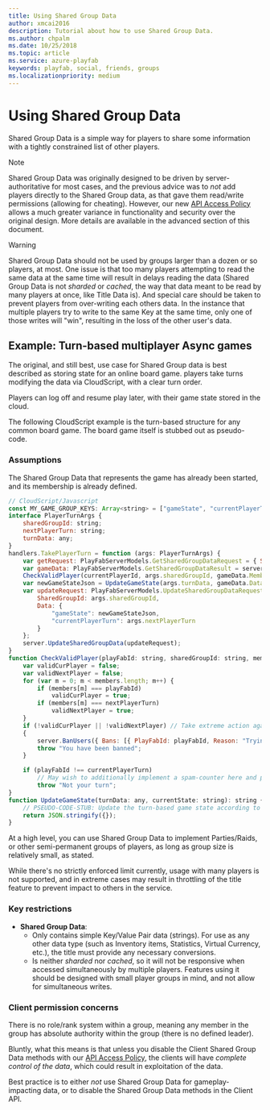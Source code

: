 ```yaml
---
title: Using Shared Group Data
author: xmcai2016
description: Tutorial about how to use Shared Group Data.
ms.author: chpalm
ms.date: 10/25/2018
ms.topic: article
ms.service: azure-playfab
keywords: playfab, social, friends, groups
ms.localizationpriority: medium
---
```


# Using Shared Group Data

Shared Group Data is a simple way for players to share some information with a tightly constrained list of other players.

> [!NOTE]
> Shared Group Data was originally designed to be driven by server-authoritative for most cases, and the previous advice was to *not* add players directly to the Shared Group data, as that gave them read/write permissions (allowing for cheating). However, our new [API Access Policy](../../../api-references/api-access-policy.md) allows a much greater variance in functionality and security over the original design. More details are available in the advanced section of this document.

> [!WARNING]
> Shared Group Data should not be used by groups larger than a dozen or so players, at most. One issue is that too many players attempting to read the same data at the same time will result in delays reading the data (Shared Group Data is not *sharded* or *cached*, the way that data meant to be read by many players at once, like Title Data is). And special care should be taken to prevent players from over-writing each others data. In the instance that multiple players try to write to the same Key at the same time, only one of those writes will "win", resulting in the loss of the other user's data.

## Example: Turn-based multiplayer Async games

The original, and still best, use case for Shared Group data is best described as storing state for an online board game. players take turns modifying the data via CloudScript, with a clear turn order.

Players can log off and resume play later, with their game state stored in the cloud.

The following CloudScript example is the turn-based structure for any common board game. The board game itself is stubbed out as pseudo-code.

### Assumptions

The Shared Group Data that represents the game has already been started, and its membership is already defined.

```javascript
// CloudScript/Javascript
const MY_GAME_GROUP_KEYS: Array<string> = ["gameState", "currentPlayerTurn"];
interface PlayerTurnArgs {
    sharedGroupId: string;
    nextPlayerTurn: string;
    turnData: any;
}
handlers.TakePlayerTurn = function (args: PlayerTurnArgs) {
    var getRequest: PlayFabServerModels.GetSharedGroupDataRequest = { SharedGroupId: args.sharedGroupId, GetMembers: true, Keys: MY_GAME_GROUP_KEYS };
    var gameData: PlayFabServerModels.GetSharedGroupDataResult = server.GetSharedGroupData(getRequest);
    CheckValidPlayer(currentPlayerId, args.sharedGroupId, gameData.Members, gameData.Data["currentPlayerTurn"].Value, args.nextPlayerTurn);
    var newGameStateJson = UpdateGameState(args.turnData, gameData.Data["gameState"].Value);
    var updateRequest: PlayFabServerModels.UpdateSharedGroupDataRequest = {
        SharedGroupId: args.sharedGroupId,
        Data: {
            "gameState": newGameStateJson,
            "currentPlayerTurn": args.nextPlayerTurn
        }
    };
    server.UpdateSharedGroupData(updateRequest);
}
function CheckValidPlayer(playFabId: string, sharedGroupId: string, members: Array<string>, currentPlayerTurn: string, nextPlayerTurn: string): void {
    var validCurPlayer = false;
    var validNextPlayer = false;
    for (var m = 0; m < members.length; m++) {
        if (members[m] === playFabId)
            validCurPlayer = true;
        if (members[m] === nextPlayerTurn)
            validNextPlayer = true;
    }
    if (!validCurPlayer || !validNextPlayer) // Take extreme action against a player trying to cheat
    {
        server.BanUsers({ Bans: [{ PlayFabId: playFabId, Reason: "Trying to play a game you don't belong to: " + sharedGroupId }] });
        throw "You have been banned";
    }

    if (playFabId !== currentPlayerTurn)
        // May wish to additionally implement a spam-counter here and potentially take more extreme action for high-spam count
        throw "Not your turn";
}
function UpdateGameState(turnData: any, currentState: string): string {
    // PSEUDO-CODE-STUB: Update the turn-based game state according to the rules of this game
    return JSON.stringify({});
}
```

At a high level, you can use Shared Group Data to implement Parties/Raids, or other semi-permanent groups of players, as long as group size is relatively small, as stated.

While there's no strictly enforced limit currently, usage with many players is not supported, and in extreme cases may result in throttling of the title feature to prevent impact to others in the service.

### Key restrictions

- **Shared Group Data**:
  - Only contains simple Key/Value Pair data (strings). For use as any other data type (such as Inventory items, Statistics, Virtual Currency, etc.), the title must provide any necessary conversions.
  - Is neither *sharded* nor *cached*, so it will not be responsive when accessed simultaneously by multiple players. Features using it should be designed with small player groups in mind, and not allow for simultaneous writes.

### Client permission concerns

There is no role/rank system within a group, meaning any member in the group has absolute authority within the group (there is no defined leader).

Bluntly, what this means is that unless you disable the Client Shared Group Data methods with our [API Access Policy](../../../api-references/api-access-policy.md), the clients will have *complete control of the data*, which could result in exploitation of the data.

 Best practice is to either *not* use Shared Group Data for gameplay-impacting data, or to disable the Shared Group Data methods in the Client API.
